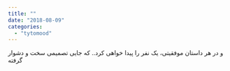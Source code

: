 ```yaml
---
title: ""
date: "2018-08-09"
categories: 
  - "tytomood"
---
```


و در هر داستان موفقیتی، یک نفر را پیدا خواهی کرد.. که جایی تصمیمی سخت و دشوار گرفته
